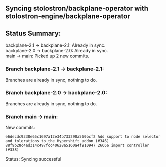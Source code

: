 ## Syncing stolostron/backplane-operator with stolostron-engine/backplane-operator

## Status Summary:

backplane-2.1 -> backplane-2.1: Already in sync.  
backplane-2.0 -> backplane-2.0: Already in sync.  
main -> main: Picked up 2 new commits.  

### Branch backplane-2.1 -> backplane-2.1:

Branches are already in sync, nothing to do.

### Branch backplane-2.0 -> backplane-2.0:

Branches are already in sync, nothing to do.

### Branch main -> main:

New commits:

```
e6decdc9338e65c1697a12e34b733290a560bcf2 Add support to node selector and tolerations to the Hypershift addon (#346)
88f9b28c4ad314c497fcc40628a5160a4f910947 26666 import controller (#338)
```

Status: Syncing successful
